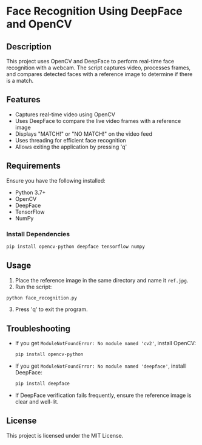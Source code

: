 # Face Recognition Using DeepFace and OpenCV

## Description
This project uses OpenCV and DeepFace to perform real-time face recognition with a webcam. The script captures video, processes frames, and compares detected faces with a reference image to determine if there is a match.

## Features
- Captures real-time video using OpenCV
- Uses DeepFace to compare the live video frames with a reference image
- Displays "MATCH!" or "NO MATCH!" on the video feed
- Uses threading for efficient face recognition
- Allows exiting the application by pressing 'q'

## Requirements
Ensure you have the following installed:

- Python 3.7+
- OpenCV
- DeepFace
- TensorFlow
- NumPy

### Install Dependencies
```bash
pip install opencv-python deepface tensorflow numpy
```

## Usage
1. Place the reference image in the same directory and name it `ref.jpg`.
2. Run the script:
```bash
python face_recognition.py
```
3. Press 'q' to exit the program.

## Troubleshooting
- If you get `ModuleNotFoundError: No module named 'cv2'`, install OpenCV:
  ```bash
  pip install opencv-python
  ```
- If you get `ModuleNotFoundError: No module named 'deepface'`, install DeepFace:
  ```bash
  pip install deepface
  ```
- If DeepFace verification fails frequently, ensure the reference image is clear and well-lit.

## License
This project is licensed under the MIT License.
